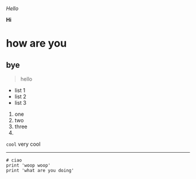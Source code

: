 *Hello*

**Hi**

# how are you

## bye
> hello

* list 1
* list 2
* list 3

1. one
2. two
3. three
4. 

`cool` very cool

---

```
# ciao
print 'woop woop'
print 'what are you doing'
```

